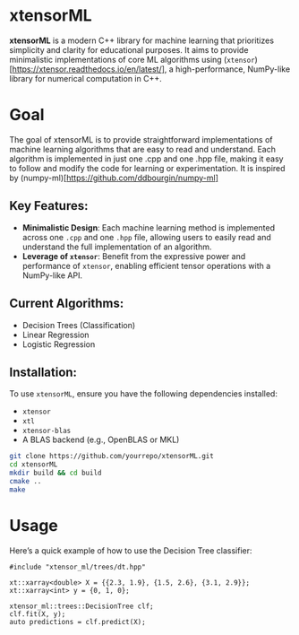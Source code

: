 # xtensorML

**xtensorML** is a modern C++ library for machine learning that prioritizes simplicity and clarity for educational purposes.
It aims to provide minimalistic implementations of core ML algorithms using (`xtensor`)[https://xtensor.readthedocs.io/en/latest/], a high-performance, NumPy-like library for numerical computation in C++.

# Goal

The goal of xtensorML is to provide straightforward implementations of machine learning algorithms that are easy to read and understand. Each algorithm is implemented in just one .cpp and one .hpp file, making it easy to follow and modify the code for learning or experimentation.
It is inspired by (numpy-ml)[https://github.com/ddbourgin/numpy-ml]
## Key Features:

- **Minimalistic Design**: Each machine learning method is implemented across one `.cpp` and one `.hpp` file, allowing users to easily read and understand the full implementation of an algorithm.
- **Leverage of `xtensor`**: Benefit from the expressive power and performance of `xtensor`, enabling efficient tensor operations with a NumPy-like API.

## Current Algorithms:

- Decision Trees (Classification)
- Linear Regression
- Logistic Regression

## Installation:

To use `xtensorML`, ensure you have the following dependencies installed:

- `xtensor`
- `xtl`
- `xtensor-blas`
- A BLAS backend (e.g., OpenBLAS or MKL)

```bash
git clone https://github.com/yourrepo/xtensorML.git
cd xtensorML
mkdir build && cd build
cmake ..
make
```

# Usage

Here’s a quick example of how to use the Decision Tree classifier:

```
#include "xtensor_ml/trees/dt.hpp"

xt::xarray<double> X = {{2.3, 1.9}, {1.5, 2.6}, {3.1, 2.9}};
xt::xarray<int> y = {0, 1, 0};

xtensor_ml::trees::DecisionTree clf;
clf.fit(X, y);
auto predictions = clf.predict(X);
```
